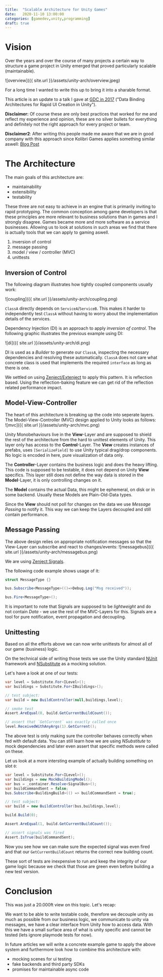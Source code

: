 ```yaml
---
title:  "Scalable Architecture for Unity Games"
date:   2020-11-10 13:00:00
categories: [gamedev,unity,programming]
draft: true
---
```


# Vision

Over the years and over the course of many projects a certain way to structure a game project in Unity emerged that proved particularly scalable (maintainable).

![overview]({{ site.url }}/assets/unity-arch/overview.jpeg)

For a long time I wanted to write this up to bring it into a sharable format.

This article is an update to a talk I gave at [GDC in 2017](https://www.gdconf.com) ("Data Binding Architectures for Rapid UI Creation in Unity").

**Disclaimer:** Of course these are only best practices that worked for me and reflect my experience and opinion, these are no silver bullets for everything and definitely not the right approach for every project or team. 

**Disclaimer2**: After writing this people made me aware that we are in good company with this approach since Kolibri Games applies something similar aswell: [Blog Post](https://www.kolibrigames.com/blog/making-games-the-lean-way-part-1/)

# The Architecture

The main goals of this architecture are:

* maintainability
* extensibility
* testability

These three are not easy to achieve in an engine that is primarily inviting to rapid prototyping. The common conception among game developers is that these principles are more relevant to business solutions than in games and I strongly disagree. Games became more and more software as a service businesses. Allowing us to look at solutions in such areas we find that there is actually tools that we can apply to gaming aswell.

1. inversion of control
2. message passing
3. model / view / controller (MVC)
4. unittests

## Inversion of Control

The following diagram illustrates how tightly coupled components usually work:

![coupling]({{ site.url }}/assets/unity-arch/coupling.png)

`ClassA` directly depends on `ServiceA`/`ServiceB`. This makes it harder to independently test `ClassA` without having to worry about the implementation details of the services.

Dependency Injection (DI) is an approach to apply *inversion of control*. The following graphic illustrates the previous example using DI:

![di]({{ site.url }}/assets/unity-arch/di.png)

DI is used as a *Builder* to generate our `ClassA`, inspecting the necessary dependencies and resolving these automatically. `ClassA` does not care what concrete class is used that implements the required `interface` as long as there is one.

We settled on using [Zenject/Extenject](https://github.com/svermeulen/Extenject) to apply this pattern. It is reflection based. Using the reflection-baking feature we can get rid of the reflection related performance impact.

## Model-View-Controller

The heart of this architecture is breaking up the code into seperate layers. The Model-View-Controller (MVC) design applied to Unity looks as follows:
![mvc]({{ site.url }}/assets/unity-arch/mvc.png)

Unity Monobehaviours live in the **View**-Layer and are supposed to shield the rest of the architecture from the hard to unittest elements of Unity. This layer only has access to the **Control**-Layer. The **View** creates instances of prefabs, uses `[SerializeField]` to use Unity typical drag/drop components. No logic is encoded in here, pure visualization of data only.

The **Controller**-Layer contains the business logic and does the heavy lifting. This code is supposed to be testable, it does not depend on Unity **View** specifics. This layer still does not define the way data is stored in the **Model**-Layer, it is only controlling changes on it.

The **Model** contains the actual Data, this might be ephemeral, on disk or in some backend. Usually these Models are Plain-Old-Data types.

Since the **View** should not poll for changes on the data we use *Message Passing* to notify it. This way we can keep the Layers decoupled and still contain performance.

## Message Passing

The above design relies on appropriate notification messages so that the View-Layer can subscribe and react to changes/events:
![messagebus]({{ site.url }}/assets/unity-arch/messagebus.png)

We are using [Zenject Signals](https://github.com/modesttree/Zenject/blob/master/Documentation/Signals.md).

The following code example shows usage of it:

```cs
struct MessageType {}

bus.Subscribe<MessageType>(()=>Debug.Log("Msg received"));

bus.Fire<MessageType>();
```

It is important to note that Signals are supposed to be *lightweight* and do not contain *Data* - we use the rest of the MVC-Layers for this. Signals are a tool for pure notification, event propagation and decoupling.

## Unittesting

Based on all the efforts above we can now write unittests for almost all of our game (business) logic.

On the technical side of writing those tests we use the Unity standard [NUnit](https://nunit.org) framework and [NSubstitute](https://nsubstitute.github.io) as a mocking solution.

Let's have a look at one of our tests:

```cs
var level = Substitute.For<ILevel>();
var buildings = Substitute.For<IBuildings>();

// test subject: 
var build = new BuildController(null,buildings,level);

// smoke test
Assert.AreEqual(0, build.GetCurrentBuildCount());

// assert that `GetCurrent` was exactly called once
level.ReceivedWithAnyArgs(1).GetCurrent();
```

The above test is only making sure the controller behaves correctly when fed with default data. You can still learn how we are using *NSubstitute* to mock dependencies and later even assert that specific methods were called on these.

Let us look at a more intersting example of actually building something on slot `0`:

```cs
var level = Substitute.For<ILevel>();
var buildings = new MockBuildingModel();
var bus = _container.Resolve<SignalBus>();
var buildCommandSent = false;
bus.Subscribe<BuildingBuild>(() => buildCommandSent = true);

// test subject: 
var build = new BuildController(bus,buildings,level);

build.Build(0);

Assert.AreEqual(1, build.GetCurrentBuildCount());

// assert signals was fired
Assert.IsTrue(buildCommandSent);
```

Now you see how we can make sure the expected signal was even fired and that our `GetCurrentBuildCount` returns the correct new building count.

These sort of tests are inexpensive to run and keep the integrity of our game logic because we check that those are green even before building a new test version.

# Conclusion

This was just a 20.000ft view on this topic. 
Let's recap:

We want to be able to write testable code, therefore we decouple unity as much as possible from our business logic, we communicate to unity via messages, we have a clear interface from Unity how to access data. With this we have a small surface area of what is unity specific and cannot be tested (lets ignore playmode tests for now).

In future articles we will write a concrete example game to apply the above system and furthermore look how to combine this architecture with:

* mocking scenes for ui testing
* fake backends and third party SDKs
* promises for maintainable async code